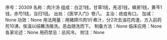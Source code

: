 序号：20309
名称：肉汁汤
组成：白芷1钱，甘草1钱，羌活1钱，蜂房1钱，黄芩1钱，赤芍1钱，当归1钱。
出处：《医学入门》卷八。
主治：疮疽有口。
加减：None
功效：None
用法用量：用猪蹄爪肉1斤煮汁，分2次去油花肉渣，方入前药煎10沸，俟温以绢蘸汤揩洗。恶血随洗而下。
制备方法：None
临床应用：None
各家论述：None
用药禁忌：忌风冷。
附注：None
